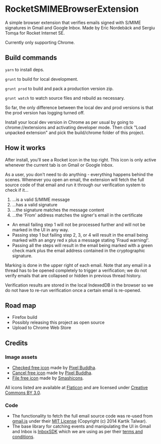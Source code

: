 # RocketSMIMEBrowserExtension

A simple browser extension that verifies emails signed with S/MIME signatures in Gmail and Google Inbox. Made by Eric Nordebäck and Sergiu Tomşa for Rocket Internet SE.

Currently only supporting Chrome.   

## Build commands
```yarn``` to install deps.

```grunt``` to build for local development.

```grunt prod``` to build and pack a production version zip.

```grunt watch``` to watch source files and rebuild as necessary.

So far, the only difference between the local dev and prod versions is that the prod version has logging turned off.

Install your local dev version in Chrome as per usual by going to chrome://extensions and activating developer mode. Then click "Load unpacked extension" and pick the build/chrome folder of this project.

## How it works

After install, you'll see a Rocket icon in the top right. This icon is only active whenever the current tab is on Gmail or Google Inbox. 

As a user, you don't need to do anything - everything happens behind the scenes. Whenever you open an email, the extension will fetch the full source code of that email and run it through our verification system to check if it...

1. ...is a valid S/MIME message
2. ...has a valid signature
3. ...the signature matches the message content
4. ...the 'From' address matches the signer's email in the certificate

- An email failing step 1 will not be processed further and will not be marked in the UI in any way.
- Passing step 1 but failing step 2, 3, or 4 will result in the email being marked with an angry red x plus a message stating 'Fraud warning!'.
- Passing all the steps will result in the email being marked with a green check mark plus the email address contained in the cryptographic signature.

Marking is done in the upper right of each email. Note that any email in a thread has to be opened completely to trigger a verification; we do not verify emails that are collapsed or hidden in previous thread history.

Verification results are stored in the local IndexedDB in the browser so we do not have to re-run verification once a certain email is re-opened.

## Road map

- Firefox build
- Possibly releasing this project as open source
- Upload to Chrome Web Store

## Credits

### Image assets

- [Checked free icon](https://www.flaticon.com/free-icon/checked_179372) made by [Pixel Buddha](https://www.flaticon.com/authors/pixel-buddha).
- [Cancel free icon](https://www.flaticon.com/free-icon/cancel_179429) made by [Pixel Buddha](https://www.flaticon.com/authors/pixel-buddha).
- [File free icon](https://www.flaticon.com/free-icon/file_137661) made by [Smashicons](https://www.flaticon.com/authors/smashicons).

All icons listed are available at [Flaticon](https://www.flaticon.com) and are licensed under [Creative Commons BY 3.0](http://creativecommons.org/licenses/by/3.0/).

### Code

- The functionality to fetch the full email source code was re-used from [gmail.js](https://github.com/KartikTalwar/gmail.js) under their [MIT License](https://github.com/KartikTalwar/gmail.js/blob/master/LICENSE.md) (Copyright (c) 2014 Kartik Talwar).
- The base library for catching events and manipulating the UI in Gmail and Inbox is [InboxSDK](https://www.inboxsdk.com/) which we are using as per their [terms and conditions](https://www.inboxsdk.com/terms). 
  